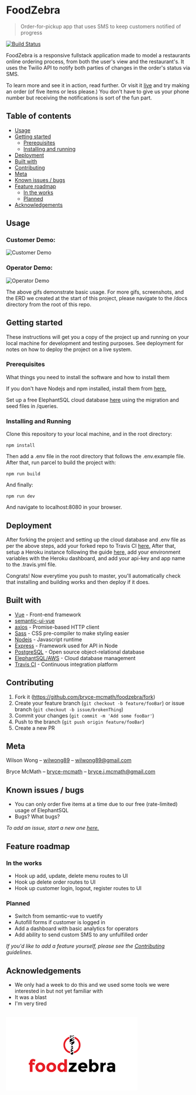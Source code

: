 # FoodZebra

> Order-for-pickup app that uses SMS to keep customers notified of progress

<!-- Badges -->

[![Build Status](https://travis-ci.com/bryce-mcmath/foodzebra.svg?branch=master)](https://travis-ci.com/bryce-mcmath/foodzebra)

FoodZebra is a responsive fullstack application made to model a restaurants online ordering process, from both the user's view and the restaurant's. It uses the Twilio API to notify both parties of changes in the order's status via SMS.

To learn more and see it in action, read further. Or visit it [live](https://ancient-woodland-75923.herokuapp.com/) and try making an order (of five items or less please.) You don't have to give us your phone number but receiving the notifications is sort of the fun part.

## Table of contents

- [Usage](#usage)
- [Getting started](#getting-started)
  - [Prerequisites](#prerequisites)
  - [Installing and running](#installing-and-running)
- [Deployment](#deployment)
- [Built with](#built-with)
- [Contributing](#contributing)
- [Meta](#meta)
- [Known issues / bugs](#known-issues-/-bugs)
- [Feature roadmap](#feature-roadmap)
  - [In the works](#in-the-works)
  - [Planned](#planned)
- [Acknowledgements](#acknowledgements)

## Usage

<!-- Gifs -->

### Customer Demo:

![Customer Demo](https://github.com/bryce-mcmath/foodzebra/blob/master/docs/demo_customer.gif?raw=true)

### Operator Demo:

![Operator Demo](https://github.com/bryce-mcmath/foodzebra/blob/master/docs/demo_operator.gif?raw=true)

The above gifs demonstrate basic usage. For more gifs, screenshots, and the ERD we created at the start of this project, please navigate to the /docs directory from the root of this repo.

## Getting started

These instructions will get you a copy of the project up and running on your local machine for development and testing purposes. See deployment for notes on how to deploy the project on a live system.

### Prerequisites

What things you need to install the software and how to install them

If you don't have Nodejs and npm installed, install them from [here.](https://nodejs.org/en/)

Set up a free ElephantSQL cloud database [here](https://customer.elephantsql.com/instance/create?plan=turtle) using the migration and seed files in /queries.

### Installing and Running

Clone this repository to your local machine, and in the root directory:

```
npm install
```

Then add a .env file in the root directory that follows the .env.example file. After that, run parcel to build the project with:

```
npm run build
```

And finally:

```
npm run dev
```

And navigate to localhost:8080 in your browser.

## Deployment

After forking the project and setting up the cloud database and .env file as per the above steps, add your forked repo to Travis CI [here.](https://travis-ci.com/getting_started) After that, setup a Heroku instance following the guide [here,](https://devcenter.heroku.com/articles/getting-started-with-nodejs) add your environment variables with the Heroku dashboard, and add your api-key and app name to the .travis.yml file.

Congrats! Now everytime you push to master, you'll automatically check that installing and building works and then deploy if it does.

## Built with

- [Vue](https://vuejs.org/) - Front-end framework
- [semantic-ui-vue](https://semantic-ui-vue.github.io/)
- [axios](https://github.com/axios/axios) - Promise-based HTTP client
- [Sass](https://sass-lang.com/) - CSS pre-compiler to make styling easier
- [Nodejs](https://nodejs.org/en/) - Javascript runtime
- [Express](https://expressjs.com/) - Framework used for API in Node
- [PostgreSQL](https://www.postgresql.org/) - Open source object-relational database
- [ElephantSQL/AWS](https://www.elephantsql.com/) - Cloud database management
- [Travis CI](https://travis-ci.com/) - Continuous integration platform

## Contributing

1. Fork it (<https://github.com/bryce-mcmath/foodzebra/fork>)
2. Create your feature branch (`git checkout -b feature/fooBar`) or issue branch (`git checkout -b issue/brokenThing`)
3. Commit your changes (`git commit -m 'Add some fooBar'`)
4. Push to the branch (`git push origin feature/fooBar`)
5. Create a new PR

## Meta

Wilson Wong – [wilwong89](https://github.com/wilwong89) – wilwong89@gmail.com

Bryce McMath – [bryce-mcmath](https://github.com/bryce-mcmath) – bryce.j.mcmath@gmail.com

## Known issues / bugs

- You can only order five items at a time due to our free (rate-limited) usage of ElephantSQL
- Bugs? What bugs?

_To add an issue, start a new one [here.](https://github.com/bryce-mcmath/foodzebra/issues)_

## Feature roadmap

### In the works

- Hook up add, update, delete menu routes to UI
- Hook up delete order routes to UI
- Hook up customer login, logout, register routes to UI

### Planned

- Switch from semantic-vue to vuetify
- Autofill forms if customer is logged in
- Add a dashboard with basic analytics for operators
- Add ability to send custom SMS to any unfulfilled order

_If you'd like to add a feature yourself, please see the [Contributing](#contributing) guidelines._

## Acknowledgements

- We only had a week to do this and we used some tools we were interested in but not yet familiar with
- It was a blast
- I'm very tired

## ![FoodZebra](https://github.com/bryce-mcmath/foodzebra/blob/master/docs/large_foodzebra.png?raw=true)
